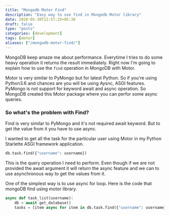 ```yaml
---
title: "Mongodb Motor Find"
description: "Easy way to use find in Mongodb Motor library"
date: 2020-05-30T22:57:25+05:30
draft: false
type: "posts"
categories: [development]
tags: [motor]
aliases: ["/mongodb-motor-find/"]
---
```


MongoDB keep amaze me about performance. Everytime I tries to do some heavy operation it returns the result immediately. Right now I'm going to explain how to use the `find` operation in MongoDB with Motor.

Motor is very similar to PyMongo but for latest Python. So if you're using Python3.6 and chances are you will be using Aysnc, ASGI features. PyMongo is not support for keyword await and async operation. So MongoDB created this Motor package where you can perfor some async queries.

### So what's the problem with Find?

Find is very similar to PyMongo and it's not required await keyword. But to get the value from it you have to use async.

I wanted to get all the task for the particular user using Motor in my Python Starlette ASGI framework application.

````python
db.task.find({"username": username})
````

This is the query operation I need to perform. Even though if we are not provided the await argument it will return the async feature and we can to use asynchronous way to get the values from it.

One of the simplest way is to use async for loop. Here is the code that mongoDB find using motor library.

`````python
async def task_list(username):
    db = await get_database()
    tasks = [item async for item in db.task.find({"username": username})]

`````

